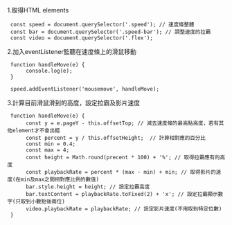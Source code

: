 1.取得HTML elements

     const speed = document.querySelector('.speed'); // 速度條整體
     const bar = document.querySelector('.speed-bar'); // 調整速度的拉霸
     const video = document.querySelector('.flex');

2.加入eventListener監聽在速度條上的滑鼠移動

     function handleMove(e) {
          console.log(e);
     }

     speed.addEventListener('mousemove', handleMove);

3.計算目前滑鼠滑到的高度，設定拉霸及影片速度

     function handleMove(e) {
          const y = e.pageY - this.offsetTop; // 減去速度條的最高點高度，若有其他element才不會出錯
          const percent = y / this.offsetHeight;  // 計算相對應的百分比
          const min = 0.4;
          const max = 4;
          const height = Math.round(precent * 100) + '%'; // 取得拉霸應有的高度
          const playbackRate = percent * (max - min) + min; // 取得影片的速度(在min及max之間相對應比例的數值)
          bar.style.height = height; // 設定拉霸高度
          bar.textContent = playbackRate.toFixed(2) + 'x'; // 設定拉霸顯示數字(只取到小數點後兩位)
          video.playbackRate = playbackRate; // 設定影片速度(不用取到特定位數)
     }
